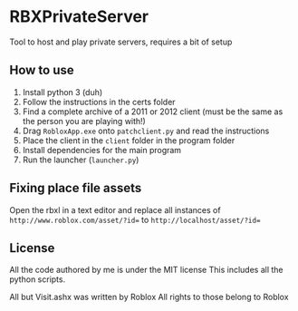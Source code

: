 # RBXPrivateServer

Tool to host and play private servers, requires a bit of setup

## How to use

1. Install python 3 (duh)
2. Follow the instructions in the certs folder
3. Find a complete archive of a 2011 or 2012 client (must be the same as the person you are playing with!)
4. Drag `RobloxApp.exe` onto `patchclient.py` and read the instructions
5. Place the client in the `client` folder in the program folder
6. Install dependencies for the main program
7. Run the launcher (`launcher.py`)

## Fixing place file assets
Open the rbxl in a text editor and replace all instances of `http://www.roblox.com/asset/?id=` to `http://localhost/asset/?id=`

## License

All the code authored by me is under the MIT license
This includes all the python scripts.

All but Visit.ashx was written by Roblox
All rights to those belong to Roblox
